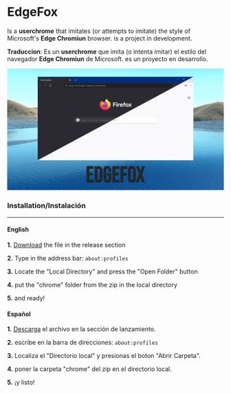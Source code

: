 # EdgeFox
Is a **userchrome** that imitates (or attempts to imitate) the style of Microsoft's **Edge Chromiun** browser.  is a project in development.

**Traduccion**: Es un **userchrome** que imita (o intenta imitar) el estilo del navegador **Edge Chromiun** de Microsoft. es un proyecto en desarrollo.

<img src="https://github.com/23Bluemaster23/EdgeFox/blob/main/IMG/Main.png" width="700" />



### **Installation/Instalación**
---
#### **English**
 **1.** [Download](https://github.com/23Bluemaster23/EdgeFox/releases) the file in the release section
 
 **2.** Type in the address bar:  `about:profiles`
 
 **3.** Locate the "Local Directory" and press the "Open Folder" button

 **4.** put the "chrome" folder from the zip in the local directory
 
**5.**  and ready!
#### **Español** ####   
**1.** [Descarga](https://github.com/23Bluemaster23/EdgeFox/releases) el archivo en la sección de lanzamiento.

**2.** escribe en la barra de direcciones:  `about:profiles`

**3.** Localiza el "Directorio local" y presionas el boton "Abrir Carpeta".

**4.** poner la carpeta "chrome" del zip en el directorio local.

**5.** ¡y listo!
